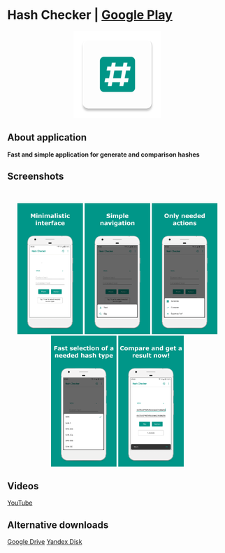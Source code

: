 # Hash Checker | [Google Play](https://is.gd/4zlg7o)

<p align="center"><img src="media/ic_app.png" height="200px"></p>

## About application
**Fast and simple application for generate and comparison hashes**

## Screenshots
<br/>
<p align="center">
  <img src="media/screenshots/1.png" width="150" />
  <img src="media/screenshots/2.png" width="150" />
  <img src="media/screenshots/3.png" width="150" />
  <img src="media/screenshots/4.png" width="150" />
  <img src="media/screenshots/5.png" width="150" />
</p>

## Videos
[YouTube](https://is.gd/hcytplgh)

## Alternative downloads
[Google Drive](https://is.gd/dcq91j)
[Yandex Disk](https://is.gd/gkcrlz)